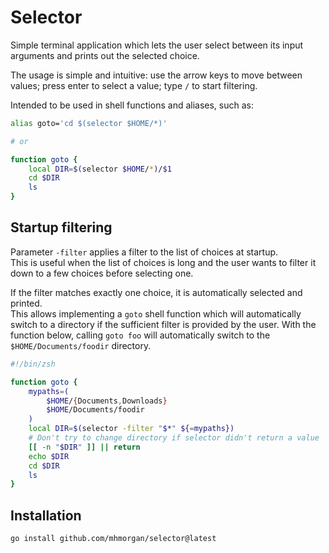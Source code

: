 Selector
========

Simple terminal application which lets the user select
between its input arguments and prints out the selected
choice.

The usage is simple and intuitive: use the arrow keys to
move between values; press enter to select a value;
type `/` to start filtering.

Intended to be used in shell functions and aliases, such as:

```Zsh
alias goto='cd $(selector $HOME/*)'

# or

function goto {
	local DIR=$(selector $HOME/*)/$1
	cd $DIR
	ls
}
```

Startup filtering
-----------------

Parameter `-filter` applies a filter to the list of choices
at startup.  
This is useful when the list of choices is long and the user
wants to filter it down to a few choices before selecting
one.

If the filter matches exactly one choice, it is
automatically selected and printed.  
This allows implementing a `goto` shell function which will
automatically switch to a directory if the sufficient filter
is provided by the user. With the function below,
calling `goto foo` will automatically switch to
the `$HOME/Documents/foodir` directory.

```Zsh
#!/bin/zsh

function goto {
	mypaths=(
		$HOME/{Documents,Downloads}
		$HOME/Documents/foodir
	)
	local DIR=$(selector -filter "$*" ${=mypaths})
	# Don't try to change directory if selector didn't return a value
	[[ -n "$DIR" ]] || return
	echo $DIR
	cd $DIR
	ls
}
```

Installation
------------

```
go install github.com/mhmorgan/selector@latest
```
